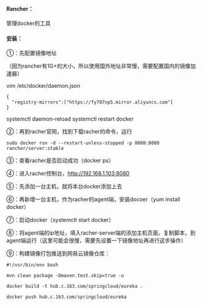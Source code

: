 #### Rancher：

管理docker的工具

#### 安装：

①：先配置镜像地址

（因为rancher有1G+的大小，所以使用国外地址非常慢，需要配置国内的镜像加速器）

vim /etc/docker/daemon.json

```shell
{
  "registry-mirrors":["https://fy707np5.mirror.aliyuncs.com"]
}
```

systemctl daemon-reload
systemctl restart docker

②：再到racher官网，找到下载racher的命令，运行

```shell
sudo docker run -d --restart-unless-stopped -p 8080:8080 rancher/server:stable
```

③：查看racher是否启动成功（docker ps）

④：进入racher控制台，http://192.168.1.103:8080

⑤：先添加一台主机，就将本台docker添加上去

⑥：再新增一台主机，作为racher的agent端，安装docoer（yum install docker）

⑦：启动docker（systemctl start docker）

⑧：将agent端的ip地址，填入racher-server端的添加主机页面，复制脚本，到agent端运行（这里可能会很慢，需要先设置一下镜像地址再进行这步操作）

⑨：构建镜像打包推送到网易云镜像仓库：

```shell
#!/usr/bin/env bash

mvn clean package -Dmaven.test.skip=true -u

docker build -t hub.c.163.com/springcloud/eureka .

docker push hub.c.163.com/springcloud/eureka
```

